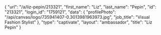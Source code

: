 {
    "url": "\/a\/liz-pepin\/213321",
    "first_name": "Liz",
    "last_name": "Pepin",
    "id": "213321",
    "login_id": "1759121",
    "data": {
        "profilePhoto": "\/api\/canvas\/logo\/735941407-0.3013981963973.jpg",
        "job_title": "Visual Fashion Stylist"
    },
    "type": "captivate",
    "layout": "ambassador",
    "title": "Liz Pepin"
}